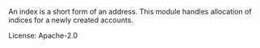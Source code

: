An index is a short form of an address. This module handles allocation
of indices for a newly created accounts.

License: Apache-2.0